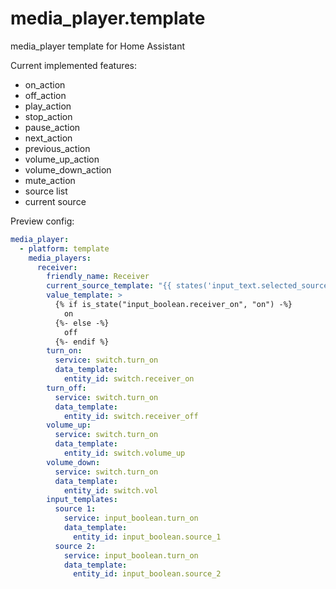 # media_player.template
media_player template for Home Assistant

Current implemented features:
* on_action
* off_action
* play_action
* stop_action
* pause_action
* next_action
* previous_action
* volume_up_action
* volume_down_action
* mute_action
* source list
* current source

Preview config:

```yaml
media_player:
  - platform: template
    media_players:
      receiver:
        friendly_name: Receiver
        current_source_template: "{{ states('input_text.selected_source') }}"
        value_template: >
          {% if is_state("input_boolean.receiver_on", "on") -%}
            on
          {%- else -%}
            off
          {%- endif %}
        turn_on:
          service: switch.turn_on
          data_template:
            entity_id: switch.receiver_on
        turn_off:
          service: switch.turn_on
          data_template:
            entity_id: switch.receiver_off
        volume_up:
          service: switch.turn_on
          data_template:
            entity_id: switch.volume_up
        volume_down:
          service: switch.turn_on
          data_template:
            entity_id: switch.vol
        input_templates:
          source 1:
            service: input_boolean.turn_on
            data_template:
              entity_id: input_boolean.source_1
          source 2:
            service: input_boolean.turn_on
            data_template:
              entity_id: input_boolean.source_2
```
